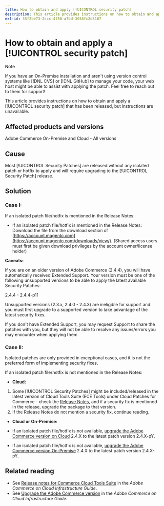 ```yaml
---
title: How to obtain and apply [!UICONTROL security patch]
description: This article provides instructions on how to obtain and apply a [!UICONTROL security patch] that has been released, but instructions are unavailable.
exl-id: 55f2be73-2ccc-4750-a7bd-3058fc2d5107
---
```

# How to obtain and apply a [!UICONTROL security patch]

>[!NOTE]
>If you have an On-Premise installation and aren't using version control systems like [!DNL CVS] or [!DNL GitHub] to manage your code, your web host might be able to assist with applying the patch. Feel free to reach out to them for support!

This article provides instructions on how to obtain and apply a [!UICONTROL security patch] that has been released, but instructions are unavailable.

## Affected products and versions 

Adobe Commerce On-Premise and Cloud - All versions


## Cause

Most [!UICONTROL Security Patches] are released without any isolated patch or hotfix to apply and will require upgrading to the [!UICONTROL Security Patch] release. 

## Solution


### Case I:

If an isolated patch file/hotfix is mentioned in the Release Notes:

* If an isolated patch file/hotfix is mentioned in the Release Notes:
Download the file from the download section of [https://account.magento.com](https://account.magento.com/downloads/view/). (Shared access users must first be given download privileges by the account owner/license holder)

**Caveats:**

If you are on an older version of Adobe Commerce (2.4.4), you will have automatically received Extended Support. Your version must be one of the following unsupported versions to be able to apply the latest available Security Patches:

2.4.4 - 2.4.4-p11

Unsupported versions (2.3.x, 2.4.0 - 2.4.3) are ineligible for support and you must first upgrade to a supported version to take advantage of the latest security fixes.

If you don't have Extended Support, you may request Support to share the patches with you, but they will not be able to resolve any issues/errors you may encounter when applying them.

### Case II:

Isolated patches are only provided in exceptional cases, and it is not the preferred form of implementing security fixes.

If an isolated patch file/hotfix is not mentioned in the Release Notes:

* **Cloud:**

1. Some [!UICONTROL Security Patches] might be included/released in the latest version of Cloud Tools Suite (ECE Tools) under Cloud Patches for Commerce - check the [Release Notes](https://experienceleague.adobe.com/en/docs/commerce-cloud-service/user-guide/release-notes/cloud-tools-suite), and if a security fix is mentioned in the release, upgrade the package to that version.
1. If the Release Notes do not mention a security fix, continue reading.

* **Cloud or On-Premise:**

* If an isolated patch file/hotfix is not available, [upgrade the Adobe Commerce version on Cloud](https://experienceleague.adobe.com/en/docs/commerce-cloud-service/user-guide/develop/upgrade/commerce-version) 2.4.X to the latest patch version 2.4.X-pY. 
* If an isolated patch file/hotfix is not available, [upgrade the Adobe Commerce version On-Premise](https://experienceleague.adobe.com/en/docs/commerce-operations/upgrade-guide/implementation/perform-upgrade) 2.4.X to the latest patch version 2.4.X-pY.

## Related reading

* See [Release notes for Commerce Cloud Tools Suite](https://experienceleague.adobe.com/en/docs/commerce-cloud-service/user-guide/release-notes/cloud-tools-suite) in the *Adobe Commerce on Cloud Infrastructure Guide*.
* See [Upgrade the Adobe Commerce version](https://experienceleague.adobe.com/en/docs/commerce-cloud-service/user-guide/develop/upgrade/commerce-version) in the *Adobe Commerce on Cloud Infrastructure Guide*.
